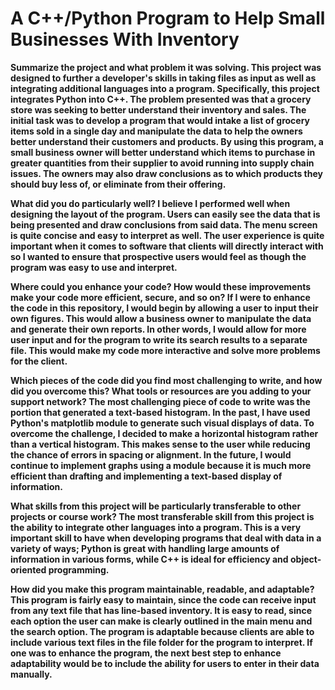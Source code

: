 # A C++/Python Program to Help Small Businesses With Inventory

<b>Summarize the project and what problem it was solving.<b>
    This project was designed to further a developer's skills in taking files as input as well as integrating additional languages into a program. Specifically, this project integrates Python into C++. The problem presented was that a grocery store was seeking to better understand their inventory and sales. The initial task was to develop a program that would intake a list of grocery items sold in a single day and manipulate the data to help the owners better understand their customers and products. By using this program, a small business owner will better understand which items to purchase in greater quantities from their supplier to avoid running into supply chain issues. The owners may also draw conclusions as to which products they should buy less of, or eliminate from their offering.

<b>What did you do particularly well?<b>
    I believe I performed well when designing the layout of the program. Users can easily see the data that is being presented and draw conclusions from said data. The menu screen is quite concise and easy to interpret as well. The user experience is quite important when it comes to software that clients will directly interact with so I wanted to ensure that prospective users would feel as though the program was easy to use and interpret.

<b>Where could you enhance your code? How would these improvements make your code more efficient, secure, and so on?<b>
    If I were to enhance the code in this repository, I would begin by allowing a user to input their own figures. This would allow a business owner to manipulate the data and generate their own reports. In other words, I would allow for more user input and for the program to write its search results to a separate file. This would make my code more interactive and solve more problems for the client.

<b>Which pieces of the code did you find most challenging to write, and how did you overcome this? What tools or resources are you adding to your support network?<b>
    The most challenging piece of code to write was the portion that generated a text-based histogram. In the past, I have used Python's matplotlib module to generate such visual displays of data. To overcome the challenge, I decided to make a horizontal histogram rather than a vertical histogram. This makes sense to the user while reducing the chance of errors in spacing or alignment. In the future, I would continue to implement graphs using a module because it is much more efficient than drafting and implementing a text-based display of information.

<b>What skills from this project will be particularly transferable to other projects or course work?<b>
    The most transferable skill from this project is the ability to integrate other languages into a program. This is a very important skill to have when developing programs that deal with data in a variety of ways; Python is great with handling large amounts of information in various forms, while C++ is ideal for efficiency and object-oriented programming.

<b>How did you make this program maintainable, readable, and adaptable?<b>
    This program is fairly easy to maintain, since the code can receive input from any text file that has line-based inventory. It is easy to read, since each option the user can make is clearly outlined in the main menu and the search option. The program is adaptable because clients are able to include various text files in the file folder for the program to interpret. If one was to enhance the program, the next best step to enhance adaptability would be to include the ability for users to enter in their data manually.
